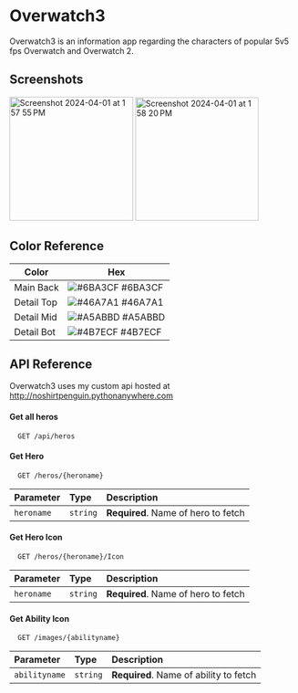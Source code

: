 # Overwatch3
Overwatch3 is an information app regarding the characters of popular 5v5 fps Overwatch and Overwatch 2.


## Screenshots
<img width="217" alt="Screenshot 2024-04-01 at 1 57 55 PM" src="https://github.com/Christopher723/Overwatch3/assets/101473798/2a2e8908-3272-4c1b-8320-df8b5fb80d07">
<img width="216" alt="Screenshot 2024-04-01 at 1 58 20 PM" src="https://github.com/Christopher723/Overwatch3/assets/101473798/c9bc44c8-ff2b-43cf-a960-5e8b91de8bb1">

## Color Reference

| Color             | Hex                                                                |
| ----------------- | ------------------------------------------------------------------ |
| Main  Back | ![#6BA3CF](https://via.placeholder.com/10/6BA3CF?text=+) #6BA3CF |
| Detail Top | ![#46A7A1](https://via.placeholder.com/10/46A7A1?text=+) #46A7A1 |
| Detail Mid | ![#A5ABBD](https://via.placeholder.com/10/A5ABBD?text=+) #A5ABBD |
| Detail Bot | ![#4B7ECF](https://via.placeholder.com/10/4B7ECF?text=+) #4B7ECF |

## API Reference
Overwatch3 uses my custom api hosted at http://noshirtpenguin.pythonanywhere.com
#### Get all heros
```http
  GET /api/heros
```
#### Get Hero

```http
  GET /heros/{heroname}
```

| Parameter | Type     | Description                       |
| :-------- | :------- | :-------------------------------- |
| `heroname`      | `string` | **Required**. Name of hero to fetch |

#### Get Hero Icon

```http
  GET /heros/{heroname}/Icon
```

| Parameter | Type     | Description                       |
| :-------- | :------- | :-------------------------------- |
| `heroname`      | `string` | **Required**. Name of hero to fetch |

#### Get Ability Icon

```http
  GET /images/{abilityname}
```

| Parameter | Type     | Description                       |
| :-------- | :------- | :-------------------------------- |
| `abilityname`      | `string` | **Required**. Name of ability to fetch |


